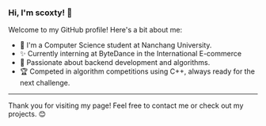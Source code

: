 ### Hi, I'm scoxty! 👋

Welcome to my GitHub profile! Here's a bit about me:

- 🔭 I'm a Computer Science student at Nanchang University.
- ✨ Currently interning at ByteDance in the International E-commerce
- 🌱 Passionate about backend development and algorithms.
- 🏆 Competed in algorithm competitions using C++, always ready for the next challenge.

---

Thank you for visiting my page! Feel free to contact me or check out my projects. 😊
